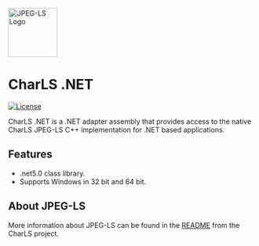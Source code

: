 
<img src="https://raw.githubusercontent.com/team-charls/charls-dotnet/master/doc/jpeg_ls_logo.png" alt="JPEG-LS Logo" width="100"/>

# CharLS .NET

[![License](https://img.shields.io/badge/License-BSD%203--Clause-blue.svg)](https://raw.githubusercontent.com/team-charls/charls-dotnet/master/LICENSE.md)

CharLS .NET is a .NET adapter assembly that provides access to the native CharLS JPEG-LS C++ implementation for .NET based applications.

## Features

* .net5.0 class library.
* Supports Windows in 32 bit and 64 bit.

## About JPEG-LS

More information about JPEG-LS can be found in the [README](https://raw.githubusercontent.com/team-charls/charls/master/README.md) from the CharLS project.
